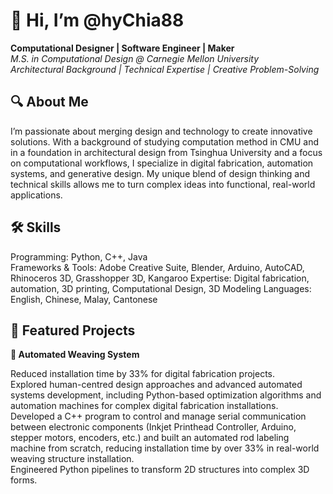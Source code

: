 # 👋 Hi, I’m @hyChia88
**Computational Designer | Software Engineer | Maker**  
*M.S. in Computational Design @ Carnegie Mellon University*  
*Architectural Background | Technical Expertise | Creative Problem-Solving*  

## 🔍 About Me  
I’m passionate about merging design and technology to create innovative solutions. With a background of studying computation method in CMU and in a foundation in architectural design from Tsinghua University and a focus on computational workflows, I specialize in digital fabrication, automation systems, and generative design. My unique blend of design thinking and technical skills allows me to turn complex ideas into functional, real-world applications.

## 🛠️ Skills  
Programming: Python, C++, Java  
Frameworks & Tools: Adobe Creative Suite, Blender, Arduino, AutoCAD, Rhinoceros 3D, Grasshopper 3D, Kangaroo
Expertise: Digital fabrication, automation, 3D printing, Computational Design, 3D Modeling
Languages: English, Chinese, Malay, Cantonese

## 🌟 Featured Projects  
**🚀 Automated Weaving System**  

Reduced installation time by 33% for digital fabrication projects.  
Explored human-centred design approaches and advanced automated systems development, including Python-based optimization algorithms and automation machines for complex digital fabrication installations.  
Developed a C++ program to control and manage serial communication between electronic components (Inkjet Printhead Controller, Arduino, stepper motors, encoders, etc.) and built an automated rod labeling machine from scratch, reducing installation time by over 33% in real-world weaving structure installation.    
Engineered Python pipelines to transform 2D structures into complex 3D forms.  

<!---
hyChia88/hyChia88 is a ✨ special ✨ repository because its `README.md` (this file) appears on your GitHub profile.
You can click the Preview link to take a look at your changes.
--->
